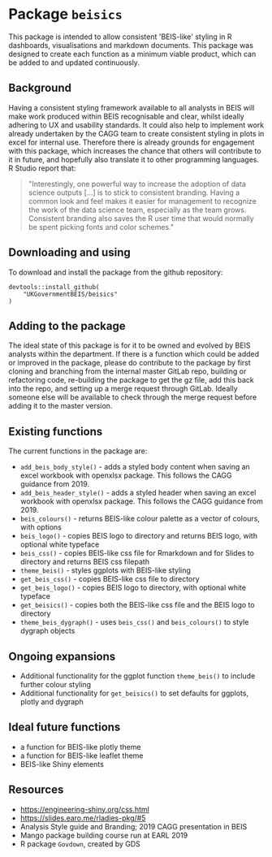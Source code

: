 # Package `beisics`

This package is intended to allow consistent 'BEIS-like' styling in R dashboards, visualisations and markdown documents. This package was designed to create each function as a minimum viable product, which can be added to and updated continuously. 

## Background 

Having a consistent styling framework available to all analysts in BEIS will make work produced within BEIS recognisable and clear, whilst ideally adhering to UX and usability standards. It could also help to implement work already undertaken by the CAGG team to create consistent styling in plots in excel for internal use. Therefore there is already grounds for engagement with this package, which increases the chance that others will contribute to it in future, and hopefully also translate it to other programming languages. R Studio report that:
 
> "Interestingly, one powerful way to increase the adoption of data science outputs [...] is to stick to consistent branding. Having a common look and feel makes it easier for management to recognize the work of the data science team, especially as the team grows. Consistent branding also saves the R user time that would normally be spent picking fonts and color schemes."

## Downloading and using

To download and install the package from the github repository:

```
devtools::install_github(
    "UKGovernmentBEIS/beisics"
)
```

## Adding to the package

The ideal state of this package is for it to be owned and evolved by BEIS analysts within the department. If there is a function which could be added or improved in the package, please do contribute to the package by first cloning and branching from the internal master GitLab repo, building or refactoring code, re-building the package to get the gz file, add this back into the repo, and setting up a merge request through GitLab. Ideally someone else will be available to check through the merge request before adding it to the master version. 

## Existing functions

The current functions in the package are:

- `add_beis_body_style()` - adds a styled body content when saving an excel workbook with openxlsx package. This follows the CAGG guidance from 2019.
- `add_beis_header_style()` - adds a styled header when saving an excel workbook with openxlsx package. This follows the CAGG guidance from 2019.
- `beis_colours()` - returns BEIS-like colour palette as a vector of colours, with options 
- `beis_logo()` - copies BEIS logo to directory and returns BEIS logo, with optional white typeface
- `beis_css()` - copies BEIS-like css file for Rmarkdown and for Slides to directory and returns BEIS css filepath
- `theme_beis()` - styles ggplots with BEIS-like styling
- `get_beis_css()` - copies BEIS-like css file to directory
- `get_beis_logo()` - copies BEIS logo to directory, with optional white typeface
- `get_beisics()` - copies both the BEIS-like css file and the BEIS logo to directory
- `theme_beis_dygraph()` - uses `beis_css()` and `beis_colours()` to style dygraph objects
 
## Ongoing expansions

- Additional functionality for the ggplot function `theme_beis()` to include further colour styling
- Additional functionality for `get_beisics()` to set defaults for ggplots, plotly and dygraph

## Ideal future functions
 
- a function for BEIS-like plotly theme
- a function for BEIS-like leaflet theme
- BEIS-like Shiny elements 

## Resources
- https://engineering-shiny.org/css.html
- https://slides.earo.me/rladies-pkg/#5
- Analysis Style guide and Branding; 2019 CAGG presentation in BEIS
- Mango package building course run at EARL 2019
- R package `Govdown`, created by GDS

